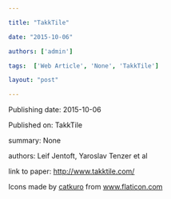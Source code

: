 ---
title: "TakkTile"
date: "2015-10-06"
authors: ['admin']
tags:  ['Web Article', 'None', 'TakkTile']
layout: "post"
---
Publishing date: 2015-10-06

Published on: TakkTile

summary: None

authors: Leif Jentoft, Yaroslav Tenzer et al

link to paper: http://www.takktile.com/

Icons made by <a href="https://www.flaticon.com/free-icon/bookshelves_3576884" title="catkuro">catkuro</a> from <a href="https://www.flaticon.com/" title="Flaticon"> www.flaticon.com</a>